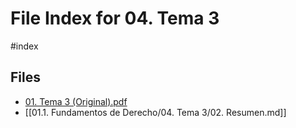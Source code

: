 # File Index for 04. Tema 3
#index

## Files

- [01. Tema 3 (Original).pdf](https://github.com/Grado-en-Gestion-de-la-Ciberseguridad/1-Ciberseguridad/blob/main//01.1.%20Fundamentos%20de%20Derecho/04.%20Tema%203/01.%20Tema%203%20%28Original%29.pdf)
- [[01.1. Fundamentos de Derecho/04. Tema 3/02. Resumen.md]]
